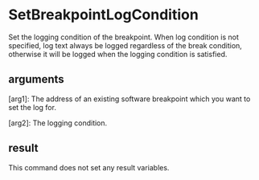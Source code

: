 # SetBreakpointLogCondition
Set the logging condition of the breakpoint. When log condition is not specified, log text always be logged regardless of the break condition, otherwise it will be logged when the logging condition is satisfied.

## arguments
[arg1]: The address of an existing software breakpoint which you want to set the log for.

[arg2]: The logging condition.

## result
This command does not set any result variables.
